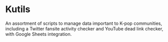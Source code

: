 # Kutils
An assortment of scripts to manage data important to K-pop communities, including a Twitter fansite activity checker and YouTube dead link checker, with Google Sheets integration.
